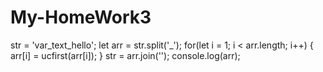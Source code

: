 # My-HomeWork3
str = 'var_text_hello';
let arr = str.split('_');
for(let i = 1; i < arr.length; i++) {
  arr[i] = ucfirst(arr[i]);
}
str = arr.join('');
console.log(arr);

